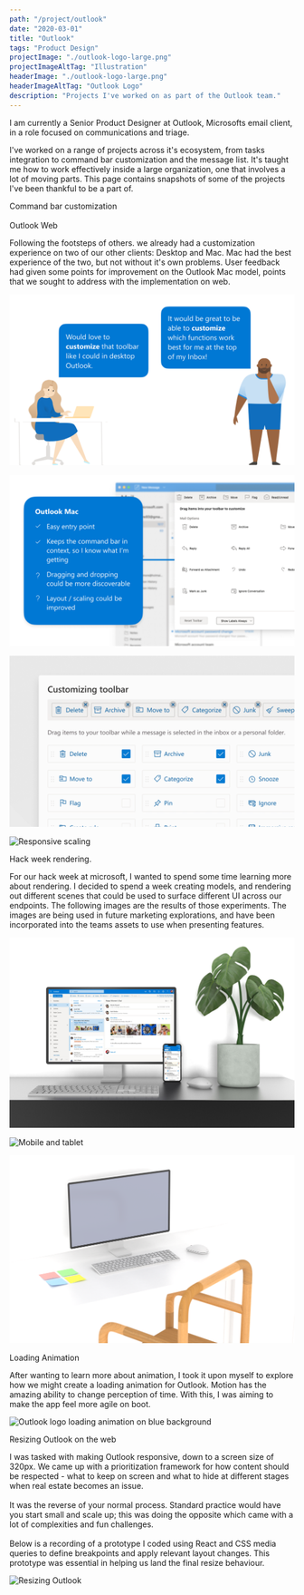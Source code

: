 ```yaml
---
path: "/project/outlook"
date: "2020-03-01"
title: "Outlook"
tags: "Product Design"
projectImage: "./outlook-logo-large.png"
projectImageAltTag: "Illustration"
headerImage: "./outlook-logo-large.png"
headerImageAltTag: "Outlook Logo"
description: "Projects I've worked on as part of the Outlook team."
---
```


<div class="project-sub-head">
    <p class="project-sub-title">
        I am currently a Senior Product Designer at Outlook, Microsofts email client, in a role focused on communications and triage.
    </p>
    <p class="project-description">
        I've worked on a range of projects across it's ecosystem, from tasks integration to command bar customization and the message list. It's taught me how to work effectively inside a large organization, one that involves a lot of moving parts. This page contains snapshots of some of the projects I've been thankful to be a part of.
    </p>
</div>

<div class="project-sub-head">
    <p class="project-sub-title">
        Command bar customization
        <br> <br>
        Outlook Web
    </p>
    <p class="project-description">
        Following the footsteps of others. we already had a customization experience on two of our other clients: Desktop and Mac. Mac had the best experience of the two, but not without it's own problems. User feedback had given some points for improvement on the Outlook Mac model, points that we sought to address with the implementation on web. 
    </p>
</div>

![Command bar feedback](./commanding-feedback.png)

![Current experience on mac](./commanding-mac.png)

![Wobble](./wobble.gif)

![Responsive scaling](./layout.gif)

<div class="project-sub-head">
    <p class="project-sub-title">
        Hack week rendering.
    </p>
    <p class="project-description">
        For our hack week at microsoft, I wanted to spend some time learning more about rendering. I decided to spend a week creating models, and rendering out different scenes that could be used to surface different UI across our endpoints. The following images are the results of those experiments. The images are being used in future marketing explorations, and have been incorporated into the teams assets to use when presenting features. 
    </p>
</div>

![Web and phone](./renders/web-and-phone.jpg)

![Mobile and tablet](./renders/mobile-and-tablet.jpg)

![Mobile and tablet](./renders/desktop-1.png)

<div class="project-sub-head">
    <p class="project-sub-title">
        Loading Animation
    </p>
    <p class="project-description">
        After wanting to learn more about animation, I took it upon myself to explore how we might create a loading animation for Outlook. Motion has the amazing ability to change perception of time. With this, I was aiming to make the app feel more agile on boot. 
    </p>
</div>

![Outlook logo loading animation on blue background](./loading-animation-blue.gif)

<div class="project-sub-head">
    <p class="project-sub-title">
        Resizing Outlook on the web
    </p>
    <p class="project-description">
        I was tasked with making Outlook responsive, down to a screen size of 320px. We came up with a prioritization framework for how content should be respected - what to keep on screen and what to hide at different stages when real estate becomes an issue. 
        <br><br>
        It was the reverse of your normal process. Standard practice would have you start small and scale up; this was doing the opposite which came with a lot of complexities and fun challenges.
        <br><br>
        Below is a recording of a prototype I coded using React and CSS media queries to define breakpoints and apply relevant layout changes. This prototype was essential in helping us land the final resize behaviour. 
    </p>
</div>


![Resizing Outlook](./resize.gif)